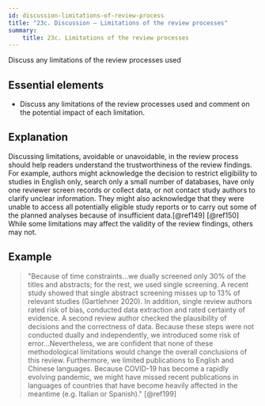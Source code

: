 ```yaml
---
id: discussion-limitations-of-review-process
title: "23c. Discussion – Limitations of the review processes"
summary:
    title: 23c. Limitations of the review processes
---
```

Discuss any limitations of the review processes used

## Essential elements

-   Discuss any limitations of the review processes used and comment on
    the potential impact of each limitation.

## Explanation

Discussing limitations, avoidable or unavoidable, in
the review process should help readers understand the trustworthiness of
the review findings. For example, authors might acknowledge the decision
to restrict eligibility to studies in English only, search only a small
number of databases, have only one reviewer screen records or collect
data, or not contact study authors to clarify unclear information. They
might also acknowledge that they were unable to access all potentially
eligible study reports or to carry out some of the planned analyses
because of insufficient data.[@ref149] [@ref150] While some limitations
may affect the validity of the review findings, others may not.

## Example

> "Because of time constraints...we dually screened only 30% of the titles
and abstracts; for the rest, we used single screening. A recent study
showed that single abstract screening misses up to 13% of relevant
studies (Gartlehner 2020). In addition, single review authors rated risk
of bias, conducted data extraction and rated certainty of evidence. A
second review author checked the plausibility of decisions and the
correctness of data. Because these steps were not conducted dually and
independently, we introduced some risk of error...Nevertheless, we are
confident that none of these methodological limitations would change the
overall conclusions of this review. Furthermore, we limited publications
to English and Chinese languages. Because COVID-19 has become a rapidly
evolving pandemic, we might have missed recent publications in languages
of countries that have become heavily affected in the meantime (e.g.
Italian or Spanish)." [@ref199]